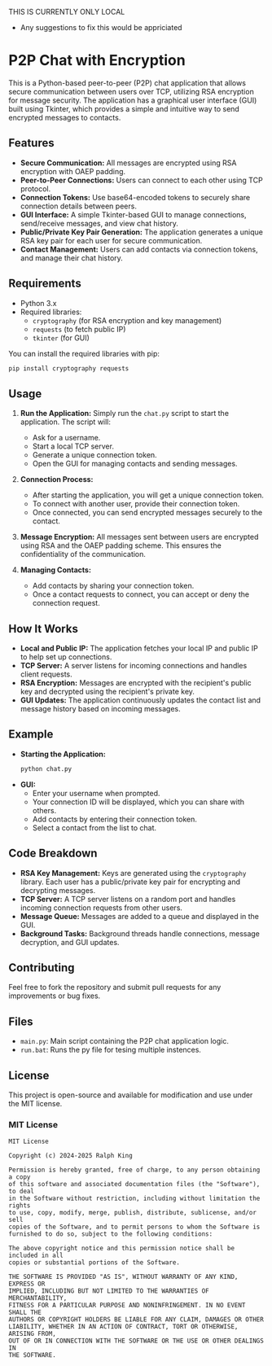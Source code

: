 THIS IS CURRENTLY ONLY LOCAL
- Any suggestions to fix this would be appriciated 

# P2P Chat with Encryption

This is a Python-based peer-to-peer (P2P) chat application that allows secure communication between users over TCP, utilizing RSA encryption for message security. The application has a graphical user interface (GUI) built using Tkinter, which provides a simple and intuitive way to send encrypted messages to contacts.

## Features

- **Secure Communication:** All messages are encrypted using RSA encryption with OAEP padding.
- **Peer-to-Peer Connections:** Users can connect to each other using TCP protocol.
- **Connection Tokens:** Use base64-encoded tokens to securely share connection details between peers.
- **GUI Interface:** A simple Tkinter-based GUI to manage connections, send/receive messages, and view chat history.
- **Public/Private Key Pair Generation:** The application generates a unique RSA key pair for each user for secure communication.
- **Contact Management:** Users can add contacts via connection tokens, and manage their chat history.

## Requirements

- Python 3.x
- Required libraries:
  - `cryptography` (for RSA encryption and key management)
  - `requests` (to fetch public IP)
  - `tkinter` (for GUI)

You can install the required libraries with pip:

```bash
pip install cryptography requests
```

## Usage

1. **Run the Application:**
   Simply run the `chat.py` script to start the application. The script will:
   - Ask for a username.
   - Start a local TCP server.
   - Generate a unique connection token.
   - Open the GUI for managing contacts and sending messages.

2. **Connection Process:**
   - After starting the application, you will get a unique connection token.
   - To connect with another user, provide their connection token.
   - Once connected, you can send encrypted messages securely to the contact.

3. **Message Encryption:**
   All messages sent between users are encrypted using RSA and the OAEP padding scheme. This ensures the confidentiality of the communication.

4. **Managing Contacts:**
   - Add contacts by sharing your connection token.
   - Once a contact requests to connect, you can accept or deny the connection request.

## How It Works

- **Local and Public IP:** The application fetches your local IP and public IP to help set up connections.
- **TCP Server:** A server listens for incoming connections and handles client requests.
- **RSA Encryption:** Messages are encrypted with the recipient's public key and decrypted using the recipient's private key.
- **GUI Updates:** The application continuously updates the contact list and message history based on incoming messages.

## Example

- **Starting the Application:**
  ```bash
  python chat.py
  ```
- **GUI:**
  - Enter your username when prompted.
  - Your connection ID will be displayed, which you can share with others.
  - Add contacts by entering their connection token.
  - Select a contact from the list to chat.

## Code Breakdown

- **RSA Key Management:** Keys are generated using the `cryptography` library. Each user has a public/private key pair for encrypting and decrypting messages.
- **TCP Server:** A TCP server listens on a random port and handles incoming connection requests from other users.
- **Message Queue:** Messages are added to a queue and displayed in the GUI.
- **Background Tasks:** Background threads handle connections, message decryption, and GUI updates.

## Contributing

Feel free to fork the repository and submit pull requests for any improvements or bug fixes.

## Files

- `main.py`: Main script containing the P2P chat application logic.
- `run.bat`: Runs the py file for tesing multiple instences. 

## License

This project is open-source and available for modification and use under the MIT license.

### MIT License

```
MIT License

Copyright (c) 2024-2025 Ralph King

Permission is hereby granted, free of charge, to any person obtaining a copy
of this software and associated documentation files (the "Software"), to deal
in the Software without restriction, including without limitation the rights
to use, copy, modify, merge, publish, distribute, sublicense, and/or sell
copies of the Software, and to permit persons to whom the Software is
furnished to do so, subject to the following conditions:

The above copyright notice and this permission notice shall be included in all
copies or substantial portions of the Software.

THE SOFTWARE IS PROVIDED "AS IS", WITHOUT WARRANTY OF ANY KIND, EXPRESS OR
IMPLIED, INCLUDING BUT NOT LIMITED TO THE WARRANTIES OF MERCHANTABILITY,
FITNESS FOR A PARTICULAR PURPOSE AND NONINFRINGEMENT. IN NO EVENT SHALL THE
AUTHORS OR COPYRIGHT HOLDERS BE LIABLE FOR ANY CLAIM, DAMAGES OR OTHER
LIABILITY, WHETHER IN AN ACTION OF CONTRACT, TORT OR OTHERWISE, ARISING FROM,
OUT OF OR IN CONNECTION WITH THE SOFTWARE OR THE USE OR OTHER DEALINGS IN
THE SOFTWARE.
```

